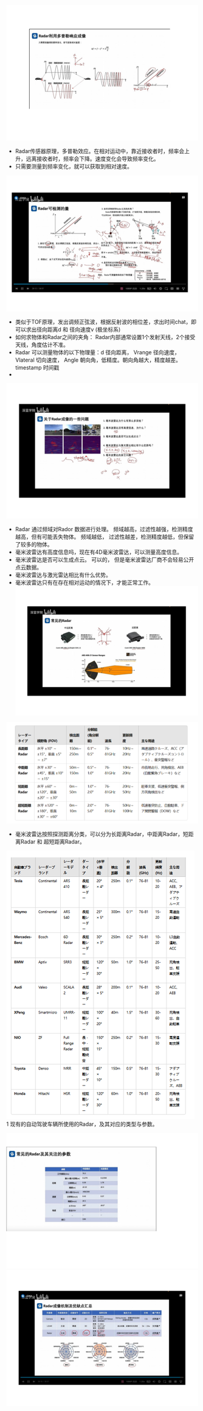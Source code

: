 ![alt text](0124_sensor_fusion_22.png) 
- Radar传感器原理，多普勒效应。在相对运动中，靠近接收者时，频率会上升，远离接收者时，频率会下降。速度变化会导致频率变化。
- 只需要测量到频率变化，就可以获取到相对速度。
  
![alt text](0124_sensor_fusion_23.png) 
- 类似于TOF原理，发出调频正弦波，根据反射波的相位差，求出时间chat，即可以求出径向距离d 和 径向速度v (极坐标系)
- 如何求物体和Radar之间的夹角： Radar内部通常设置1个发射天线，2个接受天线，角度估计不准。
- Radar 可以测量物体的以下物理量：d 径向距离， Vrange 径向速度， Vlateral 切向速度， Angle 朝向角，低精度。朝向角越大，精度越差。 timestamp 时间戳
- 
![alt text](0124_sensor_fusion_24.png) 
- Radar 通过频域对Rador 数据进行处理。 频域越高，过滤性越强，检测精度越高，但有可能丢失物体。 频域越低， 过滤性越差，检测精度越低，但保留了较多的物体。
- 毫米波雷达有高度信息吗，现在有4D毫米波雷达，可以测量高度信息。
- 毫米波雷达是否可以生成点云。 可以的， 但是毫米波雷达厂商不会轻易公开点云数据。
- 毫米波雷达与激光雷达相比有什么优势。 
- 毫米波雷达只有在存在相对运动的情况下，才能正常工作。
![alt text](0124_sensor_fusion_25.png) 

![alt text]({54B6BEAB-4198-4992-AA7B-B23680452355}.png)
- 毫米波雷达按照探测距离分类，可以分为长距离Radar，中距离Radar，短距离Radar 和 超短距离Radar。
  


![alt text]({61B2B50A-BD32-4B7B-8386-ECBB398F6D71}.png)
1 现有的自动驾驶车辆所使用的Radar，及其对应的类型与参数。

![alt text](0124_sensor_fusion_26.png) 
![alt text](0124_sensor_fusion_27.png) 
